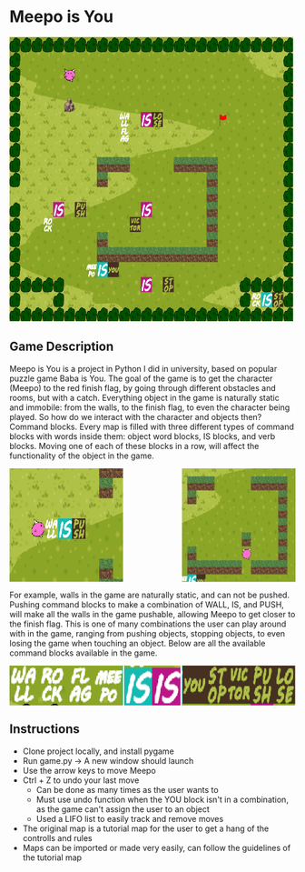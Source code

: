 # Meepo is You

<img src="https://github.com/clarencechau/Meepo-Is-You/blob/main/readmepictures/game.png?raw=true" width="500" height="500" />

## Game Description

Meepo is You is a project in Python I did in university, based on popular puzzle game Baba is You. The goal of the game is to get the character (Meepo) to the red finish flag, by going through different obstacles and rooms, but with a catch. Everything object in the game is naturally static and immobile: from the walls, to the finish flag, to even the character being played. So how do we interact with the character and objects then? Command blocks. Every map is filled with three different types of command blocks with words inside them: object word blocks, IS blocks, and verb blocks. Moving one of each of these blocks in a row, will affect the functionality of the object in the game.

<div style="display: flex; justify-content: space-between;">
    <img src="https://github.com/clarencechau/Meepo-Is-You/blob/main/readmepictures/wallispush.png?raw=true" width="200" height="200" />
    <img src="https://github.com/clarencechau/Meepo-Is-You/blob/main/readmepictures/pushedwall.png?raw=true" width="200" height="200" />
</div>

For example, walls in the game are naturally static, and can not be pushed. Pushing command blocks to make a combination of WALL, IS, and PUSH, will make all the walls in the game pushable, allowing Meepo to get closer to the finish flag. This is one of many combinations the user can play around with in the game, ranging from pushing objects, stopping objects, to even losing the game when touching an object. Below are all the available command blocks available in the game.

<div style="display: flex; justify-content: space-between;">
    <img src="https://github.com/clarencechau/Meepo-Is-You/blob/main/readmepictures/objects.png?raw=true" width="200" height="70" />
    <img src="https://github.com/clarencechau/Meepo-Is-You/blob/main/readmepictures/isblock.png?raw=true" width="100" height="70" />
    <img src="https://github.com/clarencechau/Meepo-Is-You/blob/main/readmepictures/verbblock.png?raw=true" width="200" height="70" />
</div>

## Instructions

* Clone project locally, and install pygame
* Run game.py -> A new window should launch
* Use the arrow keys to move Meepo
* Ctrl + Z to undo your last move
  * Can be done as many times as the user wants to
  * Must use undo function when the YOU block isn't in a combination, as the game can't assign the user to an object
  * Used a LIFO list to easily track and remove moves
* The original map is a tutorial map for the user to get a hang of the controlls and rules
* Maps can be imported or made very easily, can follow the guidelines of the tutorial map
